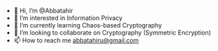 - 👋 Hi, I’m @Abbatahir
- 👀 I’m interested in Information Privacy
- 🌱 I’m currently learning Chaos-based Cryptography
- 💞️ I’m looking to collaborate on Cryptography (Symmetric Encryption)
- 📫 How to reach me abbatahiru@gmail.com

<!---
Abbatahir/Abbatahir is a ✨ special ✨ repository because its `README.md` (this file) appears on your GitHub profile.
You can click the Preview link to take a look at your changes.
--->
